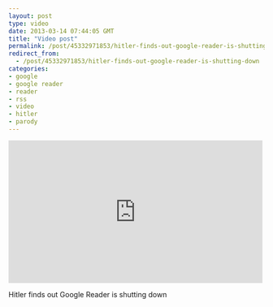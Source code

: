 ```yaml
---
layout: post
type: video
date: 2013-03-14 07:44:05 GMT
title: "Video post"
permalink: /post/45332971853/hitler-finds-out-google-reader-is-shutting-down
redirect_from: 
  - /post/45332971853/hitler-finds-out-google-reader-is-shutting-down
categories:
- google
- google reader
- reader
- rss
- video
- hitler
- parody
---
```

<iframe width="500" height="281"  id="youtube_iframe" src="https://www.youtube.com/embed/A25VgNZDQ08?feature=oembed&amp;enablejsapi=1&amp;origin=https://safe.txmblr.com&amp;wmode=opaque" frameborder="0" allow="accelerometer; autoplay; clipboard-write; encrypted-media; gyroscope; picture-in-picture" allowfullscreen title="Hitler finds out Google Reader is shutting down"></iframe>

Hitler finds out Google Reader is shutting down